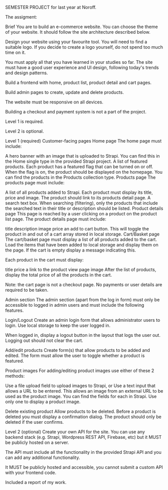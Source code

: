 SEMESTER PROJECT for last year at Noroff.

The assigment:

Brief
You are to build an e-commerce website. You can choose the theme of your website. It should follow the site architecture described below.

Design your website using your favourite tool. You will need to find a suitable logo. If you decide to create a logo yourself, do not spend too much time on it.

You must apply all that you have learned in your studies so far. The site must have a good user experience and UI design, following today's trends and design patterns.

Build a frontend with home, product list, product detail and cart pages.

Build admin pages to create, update and delete products.

The website must be responsive on all devices.

Building a checkout and payment system is not a part of the project.

Level 1 is required.

Level 2 is optional.

Level 1 (required)
Customer-facing pages
Home page
The home page must include:

A hero banner with an image that is uploaded to Strapi. You can find this in the Home single type in the provided Strapi project.
A list of featured products. Each product has a featured flag that can be turned on or off. When the flag is on, the product should be displayed on the homepage. You can find the products in the Products collection type.
Products page
The products page must include:

A list of all products added to Strapi. Each product must display its title, price and image. The product should link to its products detail page.
A search text box. When searching (filtering), only the products that include the searched text in their title or description should be listed.
Product details page
This page is reached by a user clicking on a product on the product list page. The product details page must include:

title
description
image
price
an add to cart button. This will toggle the product in and out of a cart array stored in local storage.
Cart/Basket page
The cart/basket page must display a list of all products added to the cart. Load the items that have been added to local storage and display them on the page. If the cart is empty display a message indicating this.

Each product in the cart must display:

title
price
a link to the product view page
image
After the list of products, display the total price of all the products in the cart.

Note: the cart page is not a checkout page. No payments or user details are required to be taken.

Admin section
The admin section (apart from the log in form) must only be accessible to logged in admin users and must include the following features.

Login/Logout
Create an admin login form that allows administrator users to login. Use local storage to keep the user logged in.

When logged in, display a logout button in the layout that logs the user out. Logging out should not clear the cart.

Add/edit products
Create form(s) that allow products to be added and edited. The form must allow the user to toggle whether a product is featured.

Product images
For adding/editing product images use either of these 2 methods:

Use a file upload field to upload images to Strapi, or
Use a text input that allows a URL to be entered. This allows an image from an external URL to be used as the product image.
You can find the fields for each in Strapi. Use only one to display a product image.

Delete existing product
Allow products to be deleted. Before a product is deleted you must display a confirmation dialog. The product should only be deleted if the user confirms.

Level 2 (optional)
Create your own API for the site. You can use any backend stack (e.g. Strapi, Wordpress REST API, Firebase, etc) but it MUST be publicly hosted on a server.

The API must include all the functionality in the provided Strapi API and you can add any additional functionality.

It MUST be publicly hosted and accessible, you cannot submit a custom API with your frontend code.

Included a report of my work.
